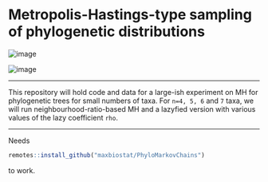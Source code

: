 # Metropolis-Hastings-type sampling of phylogenetic distributions

![image](https://github.com/maxbiostat/phylogenetic_MH/assets/2875083/83cf4f1a-f88a-49fc-b98a-b657c8aa5ebb)

![image](https://github.com/maxbiostat/phylogenetic_MH/assets/2875083/820c504d-7080-45ec-965b-b1387b2ce2bc)

---

This repository will hold code and data for a large-ish experiment on MH for phylogenetic trees for small numbers of taxa. For `n=4, 5, 6` and `7` taxa, we will run neighbourhood-ratio-based MH and a lazyfied version with various values of the lazy coefficient `rho`.

---
Needs
```r
remotes::install_github("maxbiostat/PhyloMarkovChains")
```
to work. 
